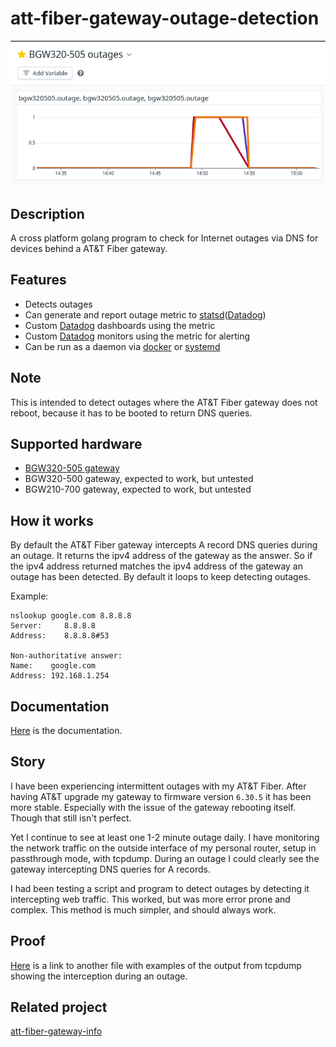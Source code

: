 # att-fiber-gateway-outage-detection
![Screenshot1](/screenshots/datadog-outage-dashboard.png)

## Description
A cross platform golang program to check for Internet outages via DNS for
devices behind a AT&T Fiber gateway.

## Features
* Detects outages
* Can generate and report outage metric to
[statsd](https://github.com/statsd/statsd)([Datadog](https://www.datadoghq.com/))
* Custom [Datadog](https://www.datadoghq.com/) dashboards using the metric
* Custom [Datadog](https://www.datadoghq.com/) monitors using the metric for
alerting
* Can be run as a daemon via
[docker](https://en.wikipedia.org/wiki/Docker_(software)) or
[systemd](https://en.wikipedia.org/wiki/Systemd)

## Note
This is intended to detect outages where the AT&T Fiber gateway does not reboot,
because it has to be booted to return DNS queries.

## Supported hardware
* [BGW320-505 gateway](https://help.sonic.com/hc/en-us/articles/1500000066642-BGW320)
* BGW320-500 gateway, expected to work, but untested
* BGW210-700 gateway, expected to work, but untested

## How it works
By default the AT&T Fiber gateway intercepts A record DNS queries during an
outage. It returns the ipv4 address of the gateway as the answer. So if the ipv4
address returned matches the ipv4 address of the gateway an outage has been
detected. By default it loops to keep detecting outages.

Example:
```
nslookup google.com 8.8.8.8
Server:     8.8.8.8
Address:    8.8.8.8#53

Non-authoritative answer:
Name:    google.com
Address: 192.168.1.254
```

## Documentation
[Here](docs/) is the documentation.

## Story
I have been experiencing intermittent outages with my AT&T Fiber. After having
AT&T upgrade my gateway to firmware version `6.30.5` it has been more stable.
Especially with the issue of the gateway rebooting itself. Though that still
isn't perfect.

Yet I continue to see at least one 1-2 minute outage daily. I have monitoring
the network traffic on the outside interface of my personal router, setup in
passthrough mode, with tcpdump. During an outage I could clearly see the
gateway intercepting DNS queries for A records.

I had been testing a script and program to detect outages by detecting it
intercepting web traffic. This worked, but was more error prone and complex.
This method is much simpler, and should always work.

## Proof
[Here](docs/PROOF.md) is a link to another file with examples of the output from
tcpdump showing the interception during an outage.

## Related project
[att-fiber-gateway-info](https://github.com/edgan/att-fiber-gateway-info/)
